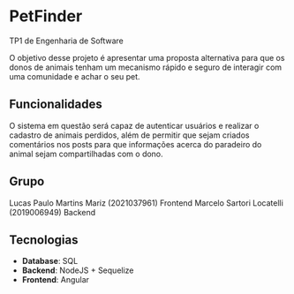 # PetFinder

TP1 de Engenharia de Software

O objetivo desse projeto é apresentar uma proposta alternativa para que os donos de animais tenham um mecanismo rápido e seguro de interagir com uma comunidade e achar o seu pet.

## Funcionalidades
O sistema em questão será capaz de autenticar usuários e realizar o cadastro de animais perdidos, além de permitir que sejam criados comentários nos posts para que informações acerca do paradeiro do animal sejam compartilhadas com o dono.

## Grupo
Lucas Paulo Martins Mariz (2021037961) Frontend
Marcelo Sartori Locatelli (2019006949) Backend

## Tecnologias
- **Database**: SQL
- **Backend**: NodeJS + Sequelize
- **Frontend**: Angular

